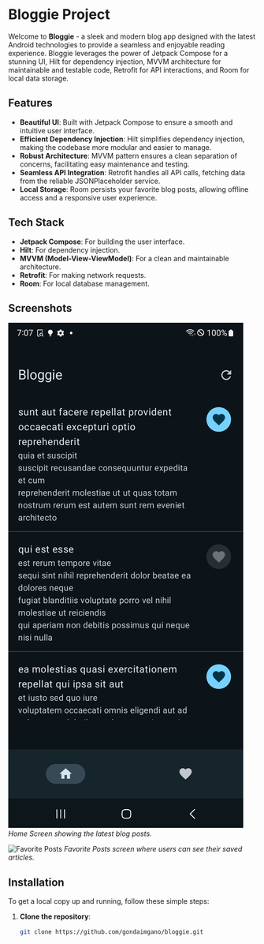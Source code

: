 # Bloggie Project

Welcome to **Bloggie** - a sleek and modern blog app designed with the latest Android technologies to provide a seamless and enjoyable reading experience. Bloggie leverages the power of Jetpack Compose for a stunning UI, Hilt for dependency injection, MVVM architecture for maintainable and testable code, Retrofit for API interactions, and Room for local data storage.

## Features

- **Beautiful UI**: Built with Jetpack Compose to ensure a smooth and intuitive user interface.
- **Efficient Dependency Injection**: Hilt simplifies dependency injection, making the codebase more modular and easier to manage.
- **Robust Architecture**: MVVM pattern ensures a clean separation of concerns, facilitating easy maintenance and testing.
- **Seamless API Integration**: Retrofit handles all API calls, fetching data from the reliable JSONPlaceholder service.
- **Local Storage**: Room persists your favorite blog posts, allowing offline access and a responsive user experience.

## Tech Stack

- **Jetpack Compose**: For building the user interface.
- **Hilt**: For dependency injection.
- **MVVM (Model-View-ViewModel)**: For a clean and maintainable architecture.
- **Retrofit**: For making network requests.
- **Room**: For local database management.

## Screenshots

![Home Screen](Screenshot_20240709_140707.png)
*Home Screen showing the latest blog posts.*

![Favorite Posts](screenshots/favorites.png)
*Favorite Posts screen where users can see their saved articles.*

## Installation

To get a local copy up and running, follow these simple steps:

1. **Clone the repository**:
   ```sh
   git clone https://github.com/gondaimgano/bloggie.git
